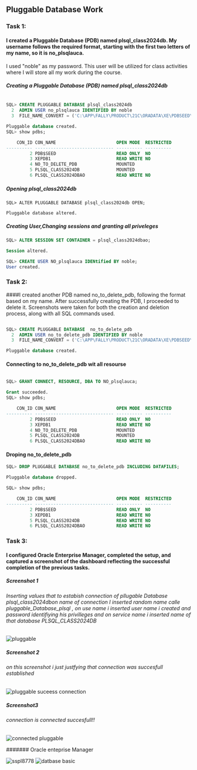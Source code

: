 ## Pluggable Database Work
### Task 1: 
#### I created a Pluggable Database (PDB) named plsql_class2024db. My username follows the required format, starting with the first two letters of my name, so it is no_plsqlauca.
I used "noble" as my password. This user will be utilized for class activities where I will store all my work during the course.

##### Creating a Pluggable Database (PDB) named plsql_class2024db

```sql

SQL> CREATE PLUGGABLE DATABASE plsql_class2024db
  2  ADMIN USER no_plsqlauca IDENTIFIED BY noble
  3  FILE_NAME_CONVERT = ('C:\APP\FALLY\PRODUCT\21C\ORADATA\XE\PDBSEED\', 'C:\APP\FALLY\PRODUCT\21C\ORADATA\XE\plsql_class2024db\');

Pluggable database created.
SQL> show pdbs;

    CON_ID CON_NAME                       OPEN MODE  RESTRICTED
---------- ------------------------------ ---------- ----------
         2 PDB$SEED                       READ ONLY  NO
         3 XEPDB1                         READ WRITE NO
         4 NO_TO_DELETE_PDB               MOUNTED
         5 PLSQL_CLASS2024DB              MOUNTED
         6 PLSQL_CLASS2024DBAO            READ WRITE NO
```
##### Opening plsql_class2024db

```
SQL> ALTER PLUGGABLE DATABASE plsql_class2024db OPEN;

Pluggable database altered.
```
##### Creating User,Changing sessions and  granting all priveleges  
```sql
SQL> ALTER SESSION SET CONTAINER = plsql_class2024dbao;

Session altered.

SQL> CREATE USER NO_plsqlauca IDENtified BY noble;
User created.
```
### Task 2: 
####I created another PDB named no_to_delete_pdb, following the format based on my name. After successfully creating the PDB, I proceeded to delete it. Screenshots were taken for both the creation and deletion process, along with all SQL commands used.
```sql

SQL> CREATE PLUGGABLE DATABASE  no_to_delete_pdb
  2  ADMIN USER no_to_delete_pdb IDENTIFIED BY noble
  3  FILE_NAME_CONVERT = ('C:\APP\FALLY\PRODUCT\21C\ORADATA\XE\PDBSEED\', 'C:\APP\FALLY\PRODUCT\21C\ORADATA\XE\no_to_delete_pdb\');

Pluggable database created.
```
#### Connecting to no_to_delete_pdb wit all resourse
```sql

SQL> GRANT CONNECT, RESOURCE, DBA TO NO_plsqlauca;

Grant succeeded.
SQL> show pdbs;

    CON_ID CON_NAME                       OPEN MODE  RESTRICTED
---------- ------------------------------ ---------- ----------
         2 PDB$SEED                       READ ONLY  NO
         3 XEPDB1                         READ WRITE NO
         4 NO_TO_DELETE_PDB               MOUNTED
         5 PLSQL_CLASS2024DB              MOUNTED
         6 PLSQL_CLASS2024DBAO            READ WRITE NO
```
#### Droping no_to_delete_pdb
```sql
SQL> DROP PLUGGABLE DATABASE no_to_delete_pdb INCLUDING DATAFILES;

Pluggable database dropped.

SQL> show pdbs;

    CON_ID CON_NAME                       OPEN MODE  RESTRICTED
---------- ------------------------------ ---------- ----------
         2 PDB$SEED                       READ ONLY  NO
         3 XEPDB1                         READ WRITE NO
         5 PLSQL_CLASS2024DB              READ WRITE NO
         6 PLSQL_CLASS2024DBAO            READ WRITE NO
```

### Task 3: 

#### I configured Oracle Enterprise Manager, completed the setup, and captured a screenshot of the dashboard reflecting the successful completion of the previous tasks.

##### Screenshot 1

###### Inserting values that to  estabish connection of pllugable Database plsql_class2024dbon name of connection I inserted random name calle pluggable_Database_plsql , on use name i inserted user name i created and password identifiying his privilleges and on service name i inserted name of that database PLSQL_CLASS2024DB

![pluggable](https://github.com/user-attachments/assets/7e478cfc-a7b3-451e-98be-dcfc0238efe5)

 ##### Screenshot 2

 ###### on this screenshot i just justfying that connection was succesfull established
 
![pluggable suceess connection](https://github.com/user-attachments/assets/9705d388-9776-4ca4-b8cf-ca1be97eb05a)
 ##### Screenshot3
 ###### connection is connected succesfull!!
 ![connected pluggable](https://github.com/user-attachments/assets/0d7e1515-d0b2-4289-8791-4ecff99732a4)
 

 ####### Oracle enteprise Manager

 
 ![sspl8778](https://github.com/user-attachments/assets/5d9caba1-4727-42b8-a9cb-593125c55e2e)
![datbase basic](https://github.com/user-attachments/assets/04e8ec84-c7bf-456a-9a7b-2885d14ff9ca)

 












```
